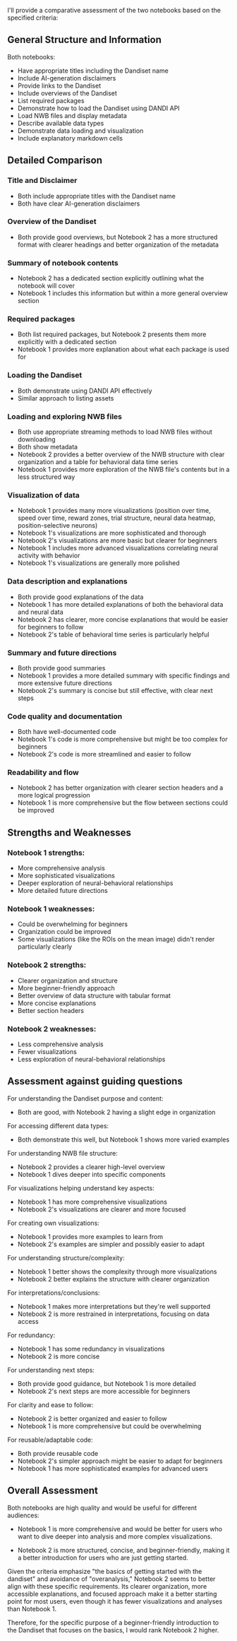 I'll provide a comparative assessment of the two notebooks based on the specified criteria:

## General Structure and Information
Both notebooks:
- Have appropriate titles including the Dandiset name
- Include AI-generation disclaimers
- Provide links to the Dandiset
- Include overviews of the Dandiset
- List required packages
- Demonstrate how to load the Dandiset using DANDI API
- Load NWB files and display metadata
- Describe available data types
- Demonstrate data loading and visualization
- Include explanatory markdown cells

## Detailed Comparison

### Title and Disclaimer
- Both include appropriate titles with the Dandiset name
- Both have clear AI-generation disclaimers

### Overview of the Dandiset
- Both provide good overviews, but Notebook 2 has a more structured format with clearer headings and better organization of the metadata

### Summary of notebook contents
- Notebook 2 has a dedicated section explicitly outlining what the notebook will cover
- Notebook 1 includes this information but within a more general overview section

### Required packages
- Both list required packages, but Notebook 2 presents them more explicitly with a dedicated section
- Notebook 1 provides more explanation about what each package is used for

### Loading the Dandiset
- Both demonstrate using DANDI API effectively
- Similar approach to listing assets

### Loading and exploring NWB files
- Both use appropriate streaming methods to load NWB files without downloading
- Both show metadata
- Notebook 2 provides a better overview of the NWB structure with clear organization and a table for behavioral data time series
- Notebook 1 provides more exploration of the NWB file's contents but in a less structured way

### Visualization of data
- Notebook 1 provides many more visualizations (position over time, speed over time, reward zones, trial structure, neural data heatmap, position-selective neurons)
- Notebook 1's visualizations are more sophisticated and thorough
- Notebook 2's visualizations are more basic but clearer for beginners
- Notebook 1 includes more advanced visualizations correlating neural activity with behavior
- Notebook 1's visualizations are generally more polished

### Data description and explanations
- Both provide good explanations of the data
- Notebook 1 has more detailed explanations of both the behavioral data and neural data
- Notebook 2 has clearer, more concise explanations that would be easier for beginners to follow
- Notebook 2's table of behavioral time series is particularly helpful

### Summary and future directions
- Both provide good summaries
- Notebook 1 provides a more detailed summary with specific findings and more extensive future directions
- Notebook 2's summary is concise but still effective, with clear next steps

### Code quality and documentation
- Both have well-documented code
- Notebook 1's code is more comprehensive but might be too complex for beginners
- Notebook 2's code is more streamlined and easier to follow

### Readability and flow
- Notebook 2 has better organization with clearer section headers and a more logical progression
- Notebook 1 is more comprehensive but the flow between sections could be improved

## Strengths and Weaknesses

### Notebook 1 strengths:
- More comprehensive analysis
- More sophisticated visualizations
- Deeper exploration of neural-behavioral relationships
- More detailed future directions

### Notebook 1 weaknesses:
- Could be overwhelming for beginners
- Organization could be improved
- Some visualizations (like the ROIs on the mean image) didn't render particularly clearly

### Notebook 2 strengths:
- Clearer organization and structure
- More beginner-friendly approach
- Better overview of data structure with tabular format
- More concise explanations
- Better section headers

### Notebook 2 weaknesses:
- Less comprehensive analysis
- Fewer visualizations
- Less exploration of neural-behavioral relationships

## Assessment against guiding questions

For understanding the Dandiset purpose and content:
- Both are good, with Notebook 2 having a slight edge in organization

For accessing different data types:
- Both demonstrate this well, but Notebook 1 shows more varied examples

For understanding NWB file structure:
- Notebook 2 provides a clearer high-level overview
- Notebook 1 dives deeper into specific components

For visualizations helping understand key aspects:
- Notebook 1 has more comprehensive visualizations
- Notebook 2's visualizations are clearer and more focused

For creating own visualizations:
- Notebook 1 provides more examples to learn from
- Notebook 2's examples are simpler and possibly easier to adapt

For understanding structure/complexity:
- Notebook 1 better shows the complexity through more visualizations
- Notebook 2 better explains the structure with clearer organization

For interpretations/conclusions:
- Notebook 1 makes more interpretations but they're well supported
- Notebook 2 is more restrained in interpretations, focusing on data access

For redundancy:
- Notebook 1 has some redundancy in visualizations
- Notebook 2 is more concise

For understanding next steps:
- Both provide good guidance, but Notebook 1 is more detailed
- Notebook 2's next steps are more accessible for beginners

For clarity and ease to follow:
- Notebook 2 is better organized and easier to follow
- Notebook 1 is more comprehensive but could be overwhelming

For reusable/adaptable code:
- Both provide reusable code
- Notebook 2's simpler approach might be easier to adapt for beginners
- Notebook 1 has more sophisticated examples for advanced users

## Overall Assessment

Both notebooks are high quality and would be useful for different audiences:

- Notebook 1 is more comprehensive and would be better for users who want to dive deeper into analysis and more complex visualizations.

- Notebook 2 is more structured, concise, and beginner-friendly, making it a better introduction for users who are just getting started.

Given the criteria emphasize "the basics of getting started with the dandiset" and avoidance of "overanalysis," Notebook 2 seems to better align with these specific requirements. Its clearer organization, more accessible explanations, and focused approach make it a better starting point for most users, even though it has fewer visualizations and analyses than Notebook 1.

Therefore, for the specific purpose of a beginner-friendly introduction to the Dandiset that focuses on the basics, I would rank Notebook 2 higher.